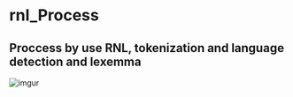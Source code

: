 # rnl_Process
## Proccess by use RNL, tokenization and language detection and lexemma

![imgur](https://i.imgur.com/WtvwzTd.png)
